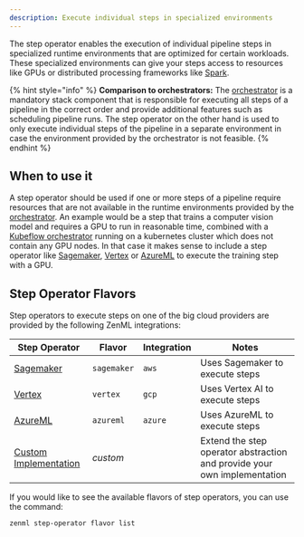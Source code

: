 ```yaml
---
description: Execute individual steps in specialized environments
---
```


The step operator enables the execution of individual pipeline steps in
specialized runtime environments that are optimized for certain workloads.
These specialized environments can give your steps access to resources like 
GPUs or distributed processing frameworks like [Spark](https://spark.apache.org/).

{% hint style="info" %}
**Comparison to orchestrators:**
The [orchestrator](../orchestrators/overview.md) is a mandatory stack component that is responsible 
for executing all steps of a pipeline in the correct order and provide 
additional features such as scheduling pipeline runs. The step operator 
on the other hand is used to only execute individual steps of the pipeline 
in a separate environment in case the environment provided by the orchestrator
is not feasible.
{% endhint %}

## When to use it

A step operator should be used if one or more steps of a pipeline require resources
that are not available in the runtime environments provided by the [orchestrator](../orchestrators/overview.md).
An example would be a step that trains a computer vision model and requires a GPU to
run in reasonable time, combined with a [Kubeflow orchestrator](../orchestrators/kubeflow.md) running on a kubernetes 
cluster which does not contain any GPU nodes. In that case it makes sense to include a 
step operator like [Sagemaker](./amazon_sagemaker.md), [Vertex](./gcloud_vertexai.md) 
or [AzureML](./azureml.md) to execute the training step with a GPU.

## Step Operator Flavors

Step operators to execute steps on one of the big cloud providers are provided
by the following ZenML integrations:

| Step Operator | Flavor | Integration | Notes             |
|----------------|--------|-------------|-------------------|
| [Sagemaker](./amazon_sagemaker.md) | `sagemaker` | `aws` | Uses Sagemaker to execute steps |
| [Vertex](./gcloud_vertexai.md) | `vertex` | `gcp` |  Uses Vertex AI to execute steps |
| [AzureML](./azureml.md) | `azureml` | `azure` |  Uses AzureML to execute steps |
| [Custom Implementation](./custom.md) | _custom_ | | Extend the step operator abstraction and provide your own implementation |

If you would like to see the available flavors of step operators, you can 
use the command:

```shell
zenml step-operator flavor list
```